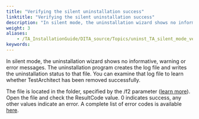 ```yaml
--- 
title: "Verifying the silent uninstallation success"
linktitle: "Verifying the silent uninstallation success"
description: "In silent mode, the uninstallation wizard shows no informative, warning or error messages. The uninstallation program creates the log file and writes the uninstallation status to that file. You can examine that log file to learn whether TestArchitect has been removed successfully."
weight: 3
aliases: 
    - /TA_InstallationGuide/DITA_source/Topics/uninst_TA_silent_mode_verifying_response_file.html
keywords: 
---
```


In silent mode, the uninstallation wizard shows no informative, warning or error messages. The uninstallation program creates the log file and writes the uninstallation status to that file. You can examine that log file to learn whether TestArchitect has been removed successfully.

The file is located in the folder, specified by the /f2 parameter \([learn more](/TA_InstallationGuide/DITA_source/Topics/uninst_TA_silent_mode_running_response_file.html#choice.f2.param)\). Open the file and check the ResultCode value. 0 indicates success, any other values indicate an error. A complete list of error codes is available [here](http://helpnet.installshield.com/installshield19helplib/helplibrary/SetupLog.htm).


